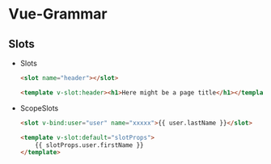 # Vue-Grammar

## Slots

- Slots

  ```html
  <slot name="header"></slot>
  
  <template v-slot:header><h1>Here might be a page title</h1></template>
  ```

- ScopeSlots

  ```html
  <slot v-bind:user="user" name="xxxxx">{{ user.lastName }}</slot>
  
  <template v-slot:default="slotProps">
      {{ slotProps.user.firstName }}
  </template>
  ```


